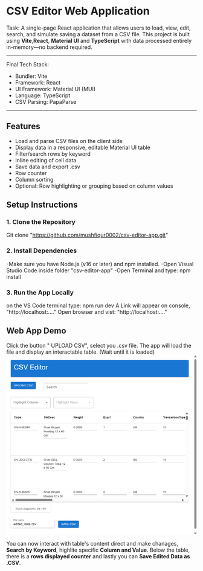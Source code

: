 # CSV Editor Web Application
Task:
A single-page React application that allows users to load, view, edit, search, and simulate saving a dataset from a CSV file. This project is built using **Vite**,**React**, **Material UI** and **TypeScript**  with data processed entirely in-memory—no backend required.

---------------------------------------------------------------------

Final Tech Stack:
- Bundler:    	  Vite	
- Framework:  	  React	
- UI Framework:   Material UI (MUI)
- Language:       TypeScript
- CSV Parsing:    PapaParse       

---------------------------------------------------------------------

## Features
- Load and parse CSV files on the client side
- Display data in a responsive, editable Material UI table
- Filter/search rows by keyword
- Inline editing of cell data
- Save data and export .csv
- Row counter
- Column sorting
- Optional: Row highlighting or grouping based on column values

## Setup Instructions
### 1. Clone the Repository
Git clone "https://github.com/mushfiqur0002/csv-editor-app.git"

### 2. Install Dependencies
-Make sure you have Node.js (v16 or later) and npm installed.
-Open Visual Studio Code inside folder "csv-editor-app"
-Open Terminal and type: npm install

### 3. Run the App Locally
on the VS Code terminal type: npm run dev
A Link will appear on console, "http://localhost:...."
Open browser and vist: "http://localhost:...."


## Web App Demo
Click the button " UPLOAD CSV", select you .csv file. The app will load the file 
and display an interactable table. (Wait until it is loaded)
![alt text](image.png)

You can now interact with table's content direct and make chanages, **Search by Keyword**, highlite specific **Column and Value**. 
Below the table, there is a **rows displayed counter** and lastly you can **Save Edited Data as .CSV**.



